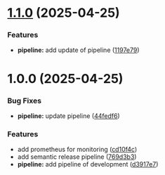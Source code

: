 # [1.1.0](https://github.com/MicroTodoSuite/microservice-app-prometheus/compare/v1.0.0...v1.1.0) (2025-04-25)


### Features

* **pipeline:** add update of pipeline ([1197e79](https://github.com/MicroTodoSuite/microservice-app-prometheus/commit/1197e7997e004fa81435c45d3e989bd033ffd5df))

# 1.0.0 (2025-04-25)


### Bug Fixes

* **pipeline:** update pipeline ([44fedf6](https://github.com/MicroTodoSuite/microservice-app-prometheus/commit/44fedf6adf8091bc453ed29c40f0c3a09090d3f8))


### Features

* add prometheus for monitoring ([cd10f4c](https://github.com/MicroTodoSuite/microservice-app-prometheus/commit/cd10f4cae3858dc5b82bcf69d58a6fd2fc439cd1))
* add semantic release pipeline ([769d3b3](https://github.com/MicroTodoSuite/microservice-app-prometheus/commit/769d3b3168921ab84ba7a30d2be9254a184fceff))
* **pipeline:** add pipeline of development ([d3917e7](https://github.com/MicroTodoSuite/microservice-app-prometheus/commit/d3917e7c7bdb86bb048425fb59329d2ee2690300))
